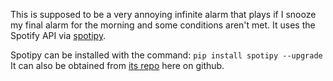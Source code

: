 This is supposed to be a very annoying infinite alarm that plays if I snooze my final alarm for the morning
and some conditions aren't met. 
It uses the Spotify API via [spotipy](https://spotipy.readthedocs.io).

Spotipy can be installed with the command: `pip install spotipy --upgrade`
It can also be obtained from [its repo](https://github.com/spotipy-dev/spotipy) here on github.
